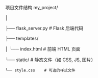 项目文件结构
my_project/

│

├── flask_server.py  # Flask 后端代码

├── templates/

│   └── index.html  # 前端 HTML 页面

└── static/          # 静态文件（如 CSS, JS, 图片）

    └── style.css    # 可选的样式文件
    
